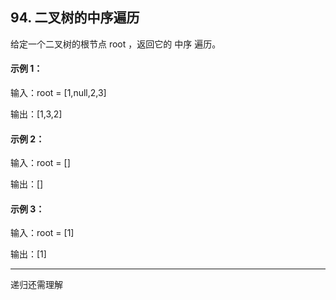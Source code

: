 ## 94. 二叉树的中序遍历 

给定一个二叉树的根节点 root ，返回它的 中序 遍历。

#### 示例 1：

输入：root = [1,null,2,3]

输出：[1,3,2]

#### 示例 2：

输入：root = []

输出：[]

#### 示例 3：

输入：root = [1]

输出：[1]

---------
递归还需理解
